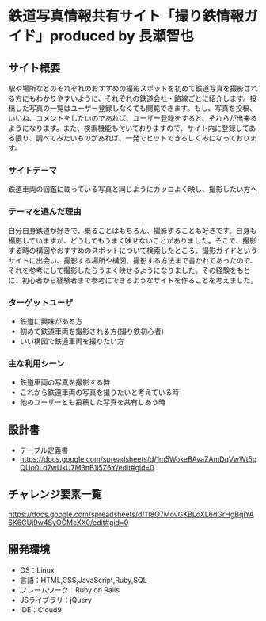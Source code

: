 
# 鉄道写真情報共有サイト「撮り鉄情報ガイド」produced by 長瀬智也

## サイト概要
駅や場所などのそれぞれのおすすめの撮影スポットを初めて鉄道写真を撮影される方にもわかりやすいように、それぞれの鉄道会社・路線ごとに紹介します。投稿した写真の一覧はユーザー登録しなくても閲覧できます。もし、写真を投稿、いいね、コメントをしたいのであれば、ユーザー登録をすると、それらが出来るようになります。また、検索機能も付いておりますので、サイト内に登録してある限り、調べてみたいものがあれば、一発でヒットできるしくみになっております。

### サイトテーマ
鉄道車両の図鑑に載っている写真と同じようにカッコよく映し、撮影したい方へ

### テーマを選んだ理由
自分自身鉄道が好きで、乗ることはもちろん、撮影することも好きです。自身も撮影していますが、どうしてもうまく映せないことがありました。そこで、撮影する時の構図やおすすめのスポットについて検索したところ、撮影ガイドというサイトに出会い、撮影する場所や構図、撮影する方法まで書かれてあったので、それを参考にして撮影したらうまく映せるようになりました。その経験をもとに、初心者から経験者まで参考にできるようなサイトを作ることを考えました。

### ターゲットユーザ
- 鉄道に興味がある方
- 初めて鉄道車両を撮影される方(撮り鉄初心者)
- いい構図で鉄道車両を撮りたい方

### 主な利用シーン
- 鉄道車両の写真を撮影する時
- これから鉄道車両の写真を撮りたいと考えている時
- 他のユーザーとも投稿した写真を共有しあう時


## 設計書
- テーブル定義書
- https://docs.google.com/spreadsheets/d/1m5WokeBAvaZAmDqVwWt5oQUo0Ld7wUkU7M3nB1l5Z6Y/edit#gid=0


## チャレンジ要素一覧
https://docs.google.com/spreadsheets/d/118O7MovGKBLoXL6dGrHgBqiYA6K6CUj9w4SyOCMcXX0/edit#gid=0

## 開発環境
- OS：Linux
- 言語：HTML,CSS,JavaScript,Ruby,SQL
- フレームワーク：Ruby on Rails
- JSライブラリ：jQuery
- IDE：Cloud9

